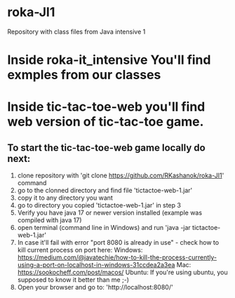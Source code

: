 # roka-JI1
Repository with class files from Java intensive 1

# Inside roka-it_intensive You'll find exmples from our classes

# Inside tic-tac-toe-web you'll find web version of tic-tac-toe game.

## To start the tic-tac-toe-web game locally do next:
1. clone repository with 'git clone https://github.com/RKashanok/roka-JI1' command
2. go to the clonned directory and find file 'tictactoe-web-1.jar'
3. copy it to any directory you want
4. go to directory you copied 'tictactoe-web-1.jar' in step 3
5. Verify you have java 17 or newer version installed (example was compiled with java 17)
6. open terminal (command line in Windows) and run 'java -jar tictactoe-web-1.jar'
7. In case it'll fail with error "port 8080 is already in use" - check how to kill current process on port here:
Windows:
https://medium.com/@javatechie/how-to-kill-the-process-currently-using-a-port-on-localhost-in-windows-31ccdea2a3ea
Mac:
https://sookocheff.com/post/macos/
Ubuntu:
If you're using ubuntu, you supposed to know it better than me ;-)
8. Open your browser and go to: 'http://localhost:8080/'
